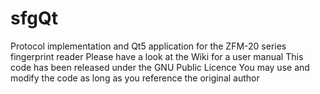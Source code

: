 # sfgQt
Protocol implementation and Qt5 application for the ZFM-20 series fingerprint reader
Please have a look at the Wiki for a user manual
This code has been released under the GNU Public Licence
You may use and modify the code as long as you reference the original author
